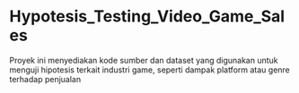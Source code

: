 # Hypotesis_Testing_Video_Game_Sales
Proyek ini menyediakan kode sumber dan dataset yang digunakan untuk menguji hipotesis terkait industri game, seperti dampak platform atau genre terhadap penjualan
